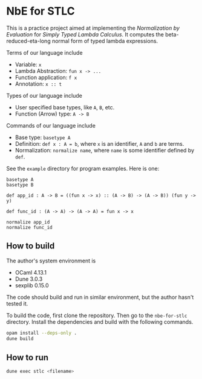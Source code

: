 # NbE for STLC

This is a practice project aimed at implementing the *Normalization by Evaluation* for *Simply Typed Lambda Calculus*.
It computes the beta-reduced-eta-long normal form of typed lambda expressions.

Terms of our language include 

* Variable: `x`
* Lambda Abstraction: `fun x -> ...`
* Function application: `f x`
* Annotation: `x :: t`

Types of our language include

* User specified base types, like `A`, `B`, etc.
* Function (Arrow) type: `A -> B`

Commands of our language include

* Base type: `basetype A`
* Definition: `def x : A = b`, where `x` is an identifier, `A` and `b` are terms.
* Normalization: `normalize name`, where `name` is some identifier defined by `def`.

See the `example` directory for program examples. Here is one:

```
basetype A
basetype B

def app_id : A -> B = ((fun x -> x) :: (A -> B) -> (A -> B)) (fun y -> y)

def func_id : (A -> A) -> (A -> A) = fun x -> x

normalize app_id
normalize func_id
```

## How to build

The author's system environment is 

* OCaml 4.13.1
* Dune 3.0.3
* sexplib 0.15.0

The code should build and run in similar environment, but the author hasn't tested it.

To build the code, first clone the repository. Then go to the `nbe-for-stlc` directory. Install the dependencies and build with the following commands.

``` bash
opam install --deps-only .
dune build
```

## How to run

``` bash
dune exec stlc <filename>
```